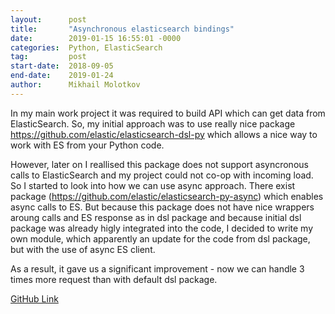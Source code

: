 ```yaml
---
layout:      post
title:       "Asynchronous elasticsearch bindings"
date:        2019-01-15 16:55:01 -0000
categories:  Python, ElasticSearch
tag:         post
start-date:  2018-09-05
end-date:    2019-01-24
author:      Mikhail Molotkov
---
```


In my main work project it was required to build API which can get data from ElasticSearch.
So, my initial approach was to use really nice package https://github.com/elastic/elasticsearch-dsl-py which allows a nice way to work with ES from your Python code.

However, later on I reallised this package does not support asyncronous calls to ElasticSearch and my project could not co-op with incoming load.
So I started to look into how we can use async approach. There exist package (https://github.com/elastic/elasticsearch-py-async) which enables async calls to ES.
But because this package does not have nice wrappers aroung calls and ES response as in dsl package and because initial dsl package was already higly integrated into the code,
I decided to write my own module, which apparently an update for the code from dsl package, but with the use of async ES client. 

As a result, it gave us a significant improvement - now we can handle 3 times more request than with default dsl package.

[GitHub Link][link-to]

[link-to]: https://github.com/MikhailMS/elasticsearch-async-dsl-binds
